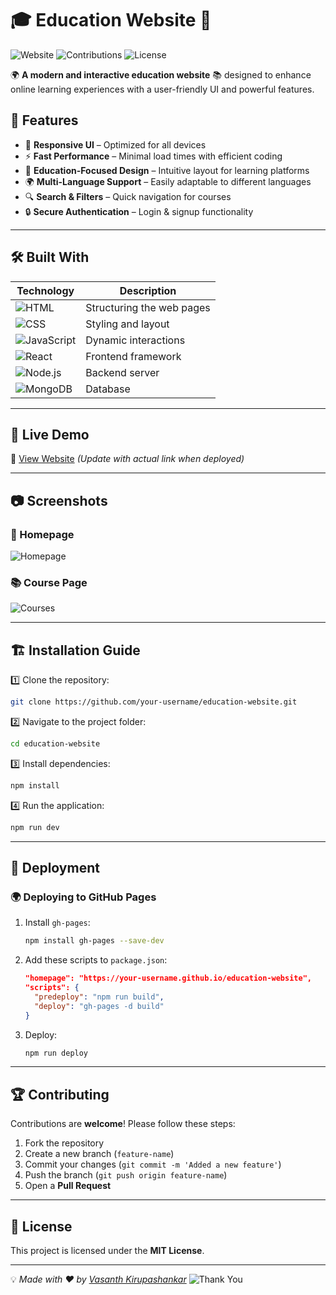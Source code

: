 # 🎓 Education Website 🚀

![Website](https://img.shields.io/badge/Status-Active-success.svg) ![Contributions](https://img.shields.io/badge/Contributions-Welcome-blue.svg) ![License](https://img.shields.io/badge/License-MIT-lightgrey.svg)

🌍 **A modern and interactive education website** 📚 designed to enhance online learning experiences with a user-friendly UI and powerful features.

## 🌟 Features
- 🎨 **Responsive UI** – Optimized for all devices
- ⚡ **Fast Performance** – Minimal load times with efficient coding
- 🏫 **Education-Focused Design** – Intuitive layout for learning platforms
- 🌍 **Multi-Language Support** – Easily adaptable to different languages
- 🔍 **Search & Filters** – Quick navigation for courses
- 🔒 **Secure Authentication** – Login & signup functionality

---

## 🛠️ Built With

| Technology | Description |
|------------|-------------|
| ![HTML](https://img.shields.io/badge/HTML5-orange?logo=html5) | Structuring the web pages |
| ![CSS](https://img.shields.io/badge/CSS3-blue?logo=css3) | Styling and layout |
| ![JavaScript](https://img.shields.io/badge/JavaScript-yellow?logo=javascript) | Dynamic interactions |
| ![React](https://img.shields.io/badge/React-61DAFB?logo=react) | Frontend framework |
| ![Node.js](https://img.shields.io/badge/Node.js-green?logo=node.js) | Backend server |
| ![MongoDB](https://img.shields.io/badge/MongoDB-4EA94B?logo=mongodb) | Database |

---

## 🚀 Live Demo
🔗 [View Website](#) *(Update with actual link when deployed)*

---

## 📷 Screenshots
### 🎨 Homepage
![Homepage](https://source.unsplash.com/800x400/?education,website)

### 📚 Course Page
![Courses](https://source.unsplash.com/800x400/?coding,classroom)

---

## 🏗️ Installation Guide

1️⃣ Clone the repository:
  ```sh
  git clone https://github.com/your-username/education-website.git
  ```

2️⃣ Navigate to the project folder:
  ```sh
  cd education-website
  ```

3️⃣ Install dependencies:
  ```sh
  npm install
  ```

4️⃣ Run the application:
  ```sh
  npm run dev 
  ```
---
## 🚀 **Deployment**  

### 🌍 **Deploying to GitHub Pages**  

1. Install `gh-pages`:  
   ```sh
   npm install gh-pages --save-dev
   ```

2. Add these scripts to `package.json`:  
   ```json
   "homepage": "https://your-username.github.io/education-website",
   "scripts": {
     "predeploy": "npm run build",
     "deploy": "gh-pages -d build"
   }
   ```

3. Deploy:  
   ```sh
   npm run deploy
   ```
---

## 🏆 Contributing
Contributions are **welcome**! Please follow these steps:
1. Fork the repository
2. Create a new branch (`feature-name`)
3. Commit your changes (`git commit -m 'Added a new feature'`)
4. Push the branch (`git push origin feature-name`)
5. Open a **Pull Request**

---

## 📜 License
This project is licensed under the **MIT License**.

---

💡 *Made with ❤️ by [Vasanth Kirupashankar](https://github.com/Vasanth-kv)*
![Thank You](https://img.shields.io/badge/Thank_You%21-❤️-red?style=for-the-badge)
